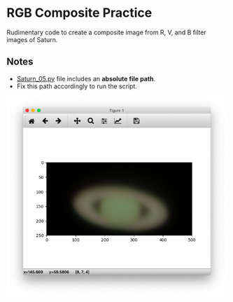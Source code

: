 # RGB Composite Practice
Rudimentary code to create a composite image from R, V, and B filter images of Saturn.

## Notes
* [Saturn_05.py](Saturn_05.py) file includes an **absolute file path**.
* Fix this path accordingly to run the script.

![](Result.png)